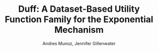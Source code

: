 ---
paperId: 24
author: Andres Munoz, Jennifer Gillenwater
publicationauthor: Munoz, A. et al
title: "Duff: A Dataset-Based Utility Function Family for the Exponential Mechanism"
pitch: https://slideslive.com/38930546/a-datasetbased-utility-function-family-for-the-exponential-mechanism?ref=folder-55828
poster: Oral_Andres_Munoz
alt: --
type: Oral
topic: General Machine Learning
subtopic: Trustworthy Machine Learning
link: https://research.latinxinai.org/papers/icml/2020/pdf/Oral_Andres_Munoz.pdf
conference: icml
year: 2020
tags: icml-2020-op
location: Virtual
---